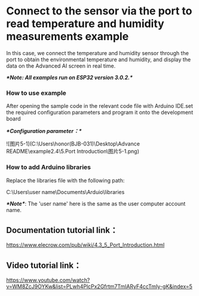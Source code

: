 # ****Connect to the sensor via the port to read temperature and humidity measurements example****

In this case, we connect the temperature and humidity sensor through the port to obtain the environmental temperature and humidity, and display the data on the Advanced AI screen in real time.

***\*Note: All examples run on ESP32 version 3.0.2.\****

 

### **How to use example**

After opening the sample code in the relevant code file with Arduino IDE.set the required configuration parameters and program it onto the development board

***\*Configuration parameter：\****



![图片5-1](C:\Users\honor(BJB-031)\Desktop\Advance README\example2.4\5.Port Introduction\图片5-1.png)



### **How to add Arduino libraries**

Replace the libraries file with the following path:

C:\Users\user name\Documents\Arduio\libraries

 

***\*Note\****: The 'user name' here is the same as the user computer account name.

 

## **Documentation tutorial link**：

https://www.elecrow.com/pub/wiki/4.3_5_Port_Introduction.html

 

## **Video** **tutorial link**：

https://www.youtube.com/watch?v=WM8ZcJ9OYKw&list=PLwh4PlcPx2Gfrtm7TmlARyF4ccTmIy-gK&index=5